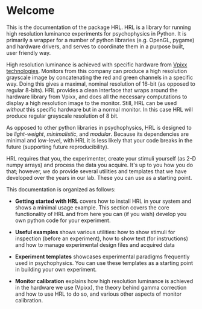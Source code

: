 # Welcome

This is the documentation of the package HRL. 
HRL is a library for running high resolution luminance experiments for 
psychophysics in Python. It is primarily a wrapper for a number of 
python libraries (e.g. OpenGL, pygame) and hardware drivers, and serves to 
coordinate them in a purpose built, user friendly way.

High resolution luminance is achieved with specific hardware from 
[Vpixx technologies](https://vpixx.com/). Monitors from this company can produce a high resolution
grayscale image by concatenating the red and green channels in a specific way. 
Doing this gives a maximal, nominal resolution of 16-bit (as opposed to regular 8-bits).
HRL provides a clean interface that wraps around the hardware library from Vpixx,
and does all the necessary computations to display a high resolution image to
the monitor. 
Still, HRL can be used *without* this specific hardware but in a normal monitor. 
In this case HRL will produce regular grayscale resolution of 8 bit.


As opposed to other python libraries in psychophysics, HRL is designed 
to be *light-weight*, *minimalistic*, and *modular*. 
Because its dependencies are minimal and low-level, with HRL it is less likely that 
your code breaks in the future (supporting future reproducibility).

HRL requires that you, the experimenter, create your 
stimuli yourself (as 2-D numpy arrays) and process the data
you acquire. It's up to you how you do that; however, we do provide
several utilities and templates that we have developed 
over the years in our lab. These you can use as a starting point.


This documentation is organized as follows:

- **Getting started with HRL** covers how to install HRL in your system and 
shows a minimal usage example. This section covers the core functionality 
of HRL and from here you can (if you wish) develop you own python code for your experiment.

- **Useful examples** shows various utilities: how to 
 show stimuli for inspection (before an experiment), how to show text 
 (for instructions) and how to manage experimental design files and 
 acquired data
 
- **Experiment templates** showcases experimental paradigms
frequently used in psychophysics. You can use these templates as a starting
point in building your own experiment.

- **Monitor calibration** explains how high resolution luminance is achieved
in the hardware we use (Vpixx), the theory behind gamma correction and how 
to use HRL to do so, and various other aspects of monitor calibration.



